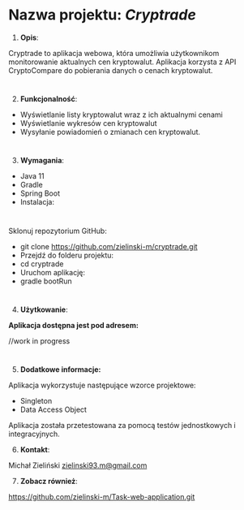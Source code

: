 # Nazwa projektu: **_Cryptrade_**

1. **Opis**:

Cryptrade to aplikacja webowa, która umożliwia użytkownikom monitorowanie aktualnych cen kryptowalut. Aplikacja korzysta z API CryptoCompare do pobierania danych o cenach kryptowalut.

#
2. **Funkcjonalność**:

*  Wyświetlanie listy kryptowalut wraz z ich aktualnymi cenami
*  Wyświetlanie wykresów cen kryptowalut
*  Wysyłanie powiadomień o zmianach cen kryptowalut.

#
3. **Wymagania**:

*  Java 11
*  Gradle
*  Spring Boot
*  Instalacja:

#
Sklonuj repozytorium GitHub:

-  git clone https://github.com/zielinski-m/cryptrade.git
-  Przejdź do folderu projektu:
-  cd cryptrade
-  Uruchom aplikację:
-  gradle bootRun

#
4. **Użytkowanie**:

**Aplikacja dostępna jest pod adresem:**

//work in progress

#
5. **Dodatkowe informacje:**

Aplikacja wykorzystuje następujące wzorce projektowe:
*  Singleton
*  Data Access Object

Aplikacja została przetestowana za pomocą testów jednostkowych i integracyjnych.

6. **Kontakt**:

Michał Zieliński
zielinski93.m@gmail.com


7. **Zobacz również**:

https://github.com/zielinski-m/Task-web-application.git


